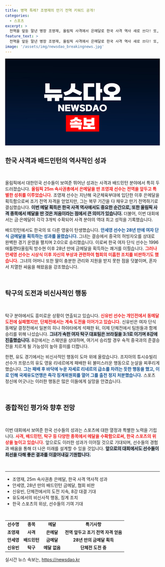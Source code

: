 ```yaml
---
title: 병역 특례? 조영재의 만기 전역 키워드 공개!
categories:
  - 스포츠
excerpt: >
  전역을 앞둔 말년 병장 조영재, 올림픽 사격에서 은메달로 한국 사격 역사 새로 쓰다! 또, 안세영 28년 만의 금메달 획득과 신유빈의 여자 탁구 8강 진출 소식까지!
feature_text: >
  전역을 앞둔 말년 병장 조영재, 올림픽 사격에서 은메달로 한국 사격 역사 새로 쓰다! 또, 안세영 28년 만의 금메달 획득과 신유빈의 여자 탁구 8강 진출 소식까지!
image: '/assets/img/newsdao_breakingnews.jpg'
---
```


<p><img src="/assets/img/newsdao_breakingnews.jpg" alt="ontimetimes 속보" /></p>

<h2 data-ke-size="size26">한국 사격과 배드민턴의 역사적인 성과</h2>

<p data-ke-size="size16">&nbsp;</p>

<p data-ke-size="size16">올림픽에서 대한민국 선수들이 보여준 뛰어난 성과는 사격과 배드민턴 분야에서 특히 두드러졌습니다. <b><span style="color: #ee2323;">올림픽 25m 속사권총에서 은메달을 딴 조영재 선수는 전역을 앞두고 특별한 성취를 이루었습니다.</span></b> 조영재 선수는 지난해 국군체육부대에 입단한 이후 은메달을 획득함으로써 조기 전역 자격을 얻었지만, 그는 복무 기간을 다 채우고 만기 전역하기로 결심했습니다. <b><span style="background-color: #21538527;">이번 메달 획득은 한국 사격 역사에서도 중요한 순간으로, 또한 올림픽 사격 종목에서 메달을 딴 것은 처음이라는 점에서 큰 의미가 있습니다.</span></b> 더불어, 이번 대회에서는 금·은메달이 각각 3개씩 수확되어 사격 분야의 역대 최고 성적을 기록했습니다.</p>

<p data-ke-size="size16">배드민턴에서도 한국의 또 다른 영웅이 탄생했습니다. <b><span style="color: #1a5490;">안세영 선수는 28년 만에 여자 단식 금메달을 획득하는 성과를 올렸습니다. </span></b>그녀는 결승에서 중국의 허빙자오를 상대로 완벽한 경기 운영을 펼치며 2:0으로 승리했습니다. 이로써 한국 여자 단식 선수는 1996 애틀랜타올림픽 방수현 이후 28년 만에 금메달을 획득하는 쾌거를 이뤘습니다. <b><span style="color: #ee2323;">그러나 안세영 선수는 시상식 이후 자신의 부상과 관련하여 협회의 미흡한 조치를 비판하기도 했습니다.</span></b> 그녀의 어머니 또한 딸이 충분한 관리와 지원을 받지 못한 점을 덧붙이며, 혼자서 치열한 싸움을 해왔음을 강조했습니다.</p>

<p data-ke-size="size16">&nbsp;</p>

<h2 data-ke-size="size26">탁구의 도전과 비신사적인 행동</h2>

<p data-ke-size="size16">&nbsp;</p>

<p data-ke-size="size16">탁구 분야에서도 흥미로운 상황이 연출되고 있습니다. <b><span style="color: #ee2323;">신유빈 선수는 개인전에서 동메달 도전에 실패했지만, 단체전에서는 계속 도전을 이어가고 있습니다.</span></b> 신유빈은 여자 단식 동메달 결정전에서 일본의 히나 하야타에게 석패한 뒤, 이제 단체전에서 팀원들과 함께 승리를 위해 나섰습니다. <b><span style="background-color: #21538527;">그녀가 속한 여자 탁구 대표팀은 브라질을 3:1로 이기며 8강에 진출했습니다.</span></b> 8강에서는 스웨덴을 상대하며, 여기서 승리할 경우 숙적 중국과의 준결승전을 치르게 될 가능성이 높아 흥미를 더합니다.</p>

<p data-ke-size="size16">한편, 유도 경기에서는 비신사적인 행동이 도마 위에 올랐습니다. 조지아의 튜시슈빌리 선수가 프랑스의 유도 영웅 리네르에게 패배한 뒤 불미스러운 행동으로 눈살을 찌푸리게 했습니다. <b><span style="color: #1a5490;">그는 패배 후 바닥에 누운 자세로 리네르의 급소를 차려는 듯한 행동을 했고, 이로 인해 국제유도연맹은 즉각 징계위원회를 열어 그를 출전 정지 처분했습니다.</span></b> 스포츠 정신에 어긋나는 이러한 행동은 많은 이들에게 실망을 안겼습니다.</p>

<p data-ke-size="size16">&nbsp;</p>

<h2 data-ke-size="size26">종합적인 평가와 향후 전망</h2>

<p data-ke-size="size16">&nbsp;</p>

<p data-ke-size="size16">이번 대회에서 보여준 한국 선수들의 성과는 스포츠에 대한 열정과 특별한 노력을 기립니다. <b><span style="color: #ee2323;">사격, 배드민턴, 탁구 등 다양한 종목에서 메달을 수확함으로써, 한국 스포츠의 위상을 높이고 있습니다.</span></b> 앞으로도 이러한 성과가 이어질 것으로 기대되며, 선수들의 경험과 배움을 통해 더 나은 미래를 설계할 수 있을 것입니다. <b><span style="background-color: #21538527;">앞으로의 대회에서도 선수들이 최선을 다해 좋은 결과를 이끌어내길 기원합니다.</span></b></p>

<p data-ke-size="size16">&nbsp;</p>

<hr style="border-color: #1a5490;"/>

<ul>
<li>조영재, 25m 속사권총 은메달, 한국 사격 역사적 성과</li>
<li>안세영, 28년 만의 배드민턴 금메달, 협회 비판</li>
<li>신유빈, 단체전에서의 도전 지속, 8강 대결 기대</li>
<li>유도에서의 비신사적 행동, 징계 조치</li>
<li>한국 스포츠의 위상, 선수들의 기여 기대</li>
</ul>

<p data-ke-size="size16">&nbsp;</p>

<table style="border-collapse: collapse; width: 100%;">
<tr>
<td style="text-align: center; height: 17px;"><b>선수명</b></td>
<td style="text-align: center; height: 17px;"><b>종목</b></td>
<td style="text-align: center; height: 17px;"><b>메달</b></td>
<td style="text-align: center; height: 17px;"><b>특기사항</b></td>
</tr>
<tr>
<td style="text-align: center; height: 17px;"><b>조영재</b></td>
<td style="text-align: center; height: 17px;"><b>사격</b></td>
<td style="text-align: center; height: 17px;"><b>은메달</b></td>
<td style="text-align: center; height: 17px;"><b>전역 앞두고 조기 전역 자격 얻음</b></td>
</tr>
<tr>
<td style="text-align: center; height: 17px;"><b>안세영</b></td>
<td style="text-align: center; height: 17px;"><b>배드민턴</b></td>
<td style="text-align: center; height: 17px;"><b>금메달</b></td>
<td style="text-align: center; height: 17px;"><b>28년 만의 금메달 획득</b></td>
</tr>
<tr>
<td style="text-align: center; height: 17px;"><b>신유빈</b></td>
<td style="text-align: center; height: 17px;"><b>탁구</b></td>
<td style="text-align: center; height: 17px;"><b>메달 없음</b></td>
<td style="text-align: center; height: 17px;"><b>단체전 도전 중</b></td>
</tr>
</table>
실시간 뉴스 속보는, <a href="https://newsdao.kr" rel="dofollow">https://newsdao.kr</a>


